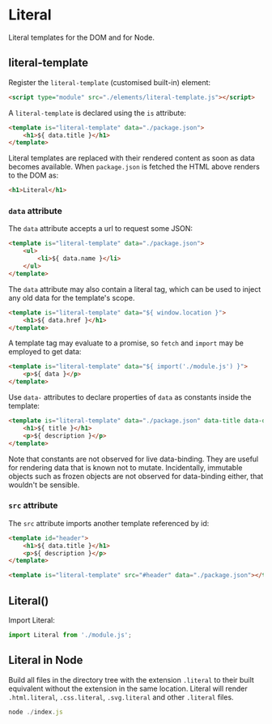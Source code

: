 # Literal

Literal templates for the DOM and for Node.


## literal-template

Register the `literal-template` (customised built-in) element:

```html
<script type="module" src="./elements/literal-template.js"></script> 
```

A `literal-template` is declared using the `is` attribute:

```html
<template is="literal-template" data="./package.json">
    <h1>${ data.title }</h1>
</template>
```

Literal templates are replaced with their rendered content as soon as data 
becomes available. When `package.json` is fetched the HTML above renders to 
the DOM as:

```html
<h1>Literal</h1>
```

### `data` attribute

The `data` attribute accepts a url to request some JSON:

```html
<template is="literal-template" data="./package.json">
    <ul>
        <li>${ data.name }</li>
    </ul>
</template>
```

The `data` attribute may also contain a literal tag, which can be used to 
inject any old data for the template's scope.

```html
<template is="literal-template" data="${ window.location }">
    <h1>${ data.href }</h1>
</template>
```

A template tag may evaluate to a promise, so `fetch` and `import` may be
employed to get data:

```html
<template is="literal-template" data="${ import('./module.js') }">
    <p>${ data }</p>
</template>
```

Use `data-` attributes to declare properties of `data` as constants inside the 
template:

```html
<template is="literal-template" data="./package.json" data-title data-description>
    <h1>${ title }</h1>
    <p>${ description }</p>
</template>
```

Note that constants are not observed for live data-binding. They are useful 
for rendering data that is known not to mutate. Incidentally, immutable 
objects such as frozen objects are not observed for data-binding either, that 
wouldn't be sensible.


### `src` attribute

The `src` attribute imports another template referenced by id:

```html
<template id="header">
    <h1>${ data.title }</h1>
    <p>${ description }</p>
</template>

<template is="literal-template" src="#header" data="./package.json"></template>
```


## Literal()

Import Literal:

```js
import Literal from './module.js';
```


## Literal in Node

Build all files in the directory tree with the extension `.literal` to their
built equivalent without the extension in the same location. Literal will render 
`.html.literal`, `.css.literal`, `.svg.literal` and other `.literal` files.

```js
node ./index.js
```

